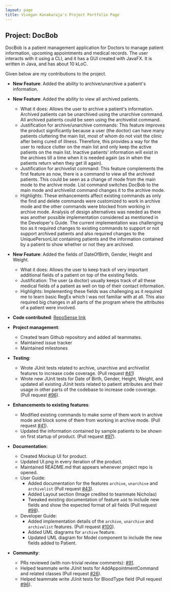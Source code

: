 ```yaml
---
layout: page
title: Vivegan Kanakaraja's Project Portfolio Page
---
```


## Project: DocBob

DocBob is a patient management application for Doctors to manage patient information, upcoming appointments and medical records. The user interacts with it using a CLI, and it has a GUI created with JavaFX. It is written in Java, and has about 10 kLoC.

Given below are my contributions to the project.

* **New Feature**: Added the ability to archive/unarchive a patient's information.
* **New Feature**: Added the ability to view all archived patients.
  * What it does: Allows the user to archive a patient's information. Archived patients can be unarchived using the unarchive command. All archived patients could be seen using the archivelist command.
  * Justification for archive/unarchive commands: This feature improves the product significantly because a user (the doctor) can have many patients cluttering the main list, most of whom do not visit the clinic after being cured of illness. Therefore, this provides a way for the user to reduce clutter on the main list and only keep the active patients on the main list. Inactive patients' information will exist in the archives till a time when it is needed again (as in when the patients return when they get ill again).
  * Justification for archivelist command: This feature complements the first feature as now, there is a command to view all the archived patients. This could be seen as a change of mode from the main mode to the archive mode. List command switches DocBob to the main mode and archivelist command changes it to the archive mode.
  * Highlights: These enhancements affect existing commands as only the find and delete commands were customized to work in archive mode and the other commands were blocked from working in archive mode. Analysis of design alternatives was needed as there was another possible implementation considered as mentioned in the Developer's Guide. The current implementation was challenging too as it required changes to existing commands to support or not support archived patients and also required changes to the UniquePersonList containing patients and the information contained by a patient to show whether or not they are archived.

* **New Feature**: Added the fields of DateOfBirth, Gender, Height and Weight.
  * What it does: Allows the user to keep track of very important additional fields of a patient on top of the existing fields.
  * Justification: The user (a doctor) usually keeps track of all these medical fields of a patient as well on top of their contact information.
  * Highlights: Implementing these fields was challenging as it required me to learn basic RegEx which I was not familiar with at all. This also required big changes in all parts of the program where the attributes of a patient were involved.

* **Code contributed**: [RepoSense link](https://nus-cs2103-ay2021s2.github.io/tp-dashboard/?search=&sort=groupTitle&sortWithin=title&timeframe=commit&mergegroup=&groupSelect=groupByRepos&breakdown=true&checkedFileTypes=docs~functional-code~test-code~other&since=&tabOpen=true&tabType=authorship&tabAuthor=vivegank&tabRepo=AY2021S2-CS2103T-W12-1%2Ftp%5Bmaster%5D&authorshipIsMergeGroup=false&authorshipFileTypes=docs~functional-code~test-code~other&authorshipIsBinaryFileTypeChecked=false)

* **Project management**:
  * Created team Github repository and added all teammates.
  * Maintained issue tracker
  * Maintained milestones

* **Testing**:
  * Wrote JUnit tests related to archive, unarchive and archivelist features to increase code coverage. (Pull request [\#41](https://github.com/AY2021S2-CS2103T-W12-1/tp/pull/41))
  * Wrote new JUnit tests for Date of Birth, Gender, Height, Weight, and updated all existing JUnit tests related to patient attributes and their usage in other parts of the codebase to increase code coverage.(Pull request [\#96](https://github.com/AY2021S2-CS2103T-W12-1/tp/pull/96)).

* **Enhancements to existing features**:
  * Modified existing commands to make some of them work in archive mode and block some of them from working in archive mode. (Pull request [\#41](https://github.com/AY2021S2-CS2103T-W12-1/tp/pull/41/files)).
  * Updated the information contained by sample patients to be shown on first startup of product. (Pull request [\#97](https://github.com/AY2021S2-CS2103T-W12-1/tp/pull/97)).

* **Documentation**:
  * Created Mockup UI for product.
  * Updated UI.png in every iteration of the product.
  * Maintained README.md that appears whenever project repo is opened.
  * User Guide:
    * Added documentation for the features `archive`, `unarchive` and `archivelist` (Pull request [\#43](https://github.com/AY2021S2-CS2103T-W12-1/tp/pull/43)).
    * Added Layout section (Image credited to teammate Nicholas)
    * Tweaked existing documentation of feature `add` to include new fields and show the expected format of all fields (Pull request [\#98](https://github.com/AY2021S2-CS2103T-W12-1/tp/pull/98)).
  * Developer Guide:
    * Added implementation details of the `archive`, `unarchive` and `archivelist` features. (Pull request [\#100](https://github.com/AY2021S2-CS2103T-W12-1/tp/pull/100)).
    * Added UML diagrams for `archive` feature.
    * Updated UML diagram for Model component to include the new fields added to Patient.

* **Community**:
  * PRs reviewed (with non-trivial review comments): [\#91](https://github.com/AY2021S2-CS2103T-W12-1/tp/pull/91).
  * Helped teammate write JUnit tests for AddAppointmentCommand and related classes (Pull request [\#26](https://github.com/AY2021S2-CS2103T-W12-1/tp/pull/26)).
  * Helped teammate write JUnit tests for BloodType field (Pull request [\#96](https://github.com/AY2021S2-CS2103T-W12-1/tp/pull/96)).
